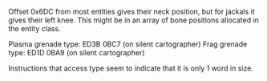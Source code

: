 Offset 0x6DC from most entities gives their neck position, but for jackals it gives their left knee.
This might be in an array of bone positions allocated in the entity class.

Plasma grenade type: ED3B 0BC7 (on silent cartographer)
Frag grenade type: ED1D 0BA9 (on silent cartographer)

Instructions that access type seem to indicate that it is only 1 word in size.